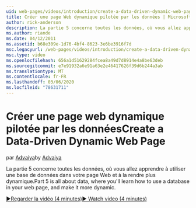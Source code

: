 ```yaml
---
uid: web-pages/videos/introduction/create-a-data-driven-dynamic-web-page
title: Créer une page Web dynamique pilotée par les données | Microsoft Docs
author: rick-anderson
description: La partie 5 concerne toutes les données, où vous allez apprendre à utiliser une base de données dans votre page Web et à la rendre plus dynamique.
ms.author: riande
ms.date: 04/12/2011
ms.assetid: b68e309e-1d76-4bf4-8623-3e6be3916f7d
msc.legacyurl: /web-pages/videos/introduction/create-a-data-driven-dynamic-web-page
msc.type: video
ms.openlocfilehash: 656a1d51629284fcea8a49d7d8914e4a8be63deb
ms.sourcegitcommit: e7e91932a6e91a63e2e46417626f39d6b244a3ab
ms.translationtype: MT
ms.contentlocale: fr-FR
ms.lasthandoff: 03/06/2020
ms.locfileid: "78631711"
---
```

# <a name="create-a-data-driven-dynamic-web-page"></a><span data-ttu-id="32b6c-103">Créer une page web dynamique pilotée par les données</span><span class="sxs-lookup"><span data-stu-id="32b6c-103">Create a Data-Driven Dynamic Web Page</span></span>

<span data-ttu-id="32b6c-104">par [Advaiya](https://twitter.com/Advaiyasolns)</span><span class="sxs-lookup"><span data-stu-id="32b6c-104">by [Advaiya](https://twitter.com/Advaiyasolns)</span></span>

<span data-ttu-id="32b6c-105">La partie 5 concerne toutes les données, où vous allez apprendre à utiliser une base de données dans votre page Web et à la rendre plus dynamique.</span><span class="sxs-lookup"><span data-stu-id="32b6c-105">Part 5 is all about data, where you'll learn how to use a database in your web page, and make it more dynamic.</span></span>

[<span data-ttu-id="32b6c-106">&#9654;Regarder la vidéo (4 minutes)</span><span class="sxs-lookup"><span data-stu-id="32b6c-106">&#9654; Watch video (4 minutes)</span></span>](https://channel9.msdn.com/Blogs/ASP-NET-Site-Videos/create-a-data-driven-dynamic-web-page)
